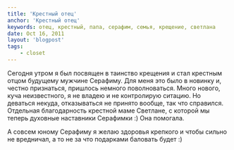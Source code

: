 ```yaml
---
title: 'Крестный отец'
anchor: 'Крестный отец'
keywords: отец, крестный, папа, серафим, семья, крещение, светлана
date: Oct 16, 2011
layout: 'blogpost'
tags:
    - closet
---
```


Сегодня утром я был посвящен в таинство крещения и стал крестным отцом будущему мужчине Серафиму. Для меня это было в новинку и, честно признаться, пришлось немного поволноваться. Много нового, куча неизвестного, я не владею и не контролирую ситацию. Но деваться некуда, отказываться не принято вообще, так что справился. Отдельная благодарность крестной маме Светлане, с которой мы теперь духовные наставники Серафимки :) Она помогала.

А совсем юному Серафиму я желаю здоровья крепкого и чтобы сильно не вредничал, а то не за что подарками баловать будет :)